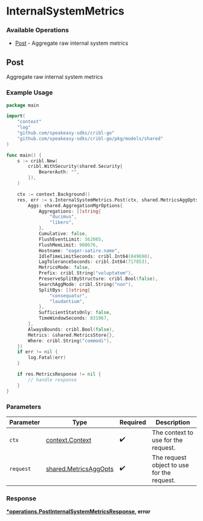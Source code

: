 # InternalSystemMetrics

### Available Operations

* [Post](#post) - Aggregate raw internal system metrics

## Post

Aggregate raw internal system metrics

### Example Usage

```go
package main

import(
	"context"
	"log"
	"github.com/speakeasy-sdks/cribl-go"
	"github.com/speakeasy-sdks/cribl-go/pkg/models/shared"
)

func main() {
    s := cribl.New(
        cribl.WithSecurity(shared.Security{
            BearerAuth: "",
        }),
    )

    ctx := context.Background()
    res, err := s.InternalSystemMetrics.Post(ctx, shared.MetricsAggOpts{
        Aggs: shared.AggregationMgrOptions{
            Aggregations: []string{
                "ducimus",
                "libero",
            },
            Cumulative: false,
            FlushEventLimit: 562065,
            FlushMemLimit: 900676,
            Hostname: "eager-satire.name",
            IdleTimeLimitSeconds: cribl.Int64(849690),
            LagToleranceSeconds: cribl.Int64(717853),
            MetricsMode: false,
            Prefix: cribl.String("voluptatem"),
            PreserveSplitByStructure: cribl.Bool(false),
            SearchAggMode: cribl.String("non"),
            SplitBys: []string{
                "consequatur",
                "laudantium",
            },
            SufficientStatsOnly: false,
            TimeWindowSeconds: 831067,
        },
        AlwaysBounds: cribl.Bool(false),
        Metrics: &shared.MetricsStore{},
        Where: cribl.String("commodi"),
    })
    if err != nil {
        log.Fatal(err)
    }

    if res.MetricsResponse != nil {
        // handle response
    }
}
```

### Parameters

| Parameter                                                      | Type                                                           | Required                                                       | Description                                                    |
| -------------------------------------------------------------- | -------------------------------------------------------------- | -------------------------------------------------------------- | -------------------------------------------------------------- |
| `ctx`                                                          | [context.Context](https://pkg.go.dev/context#Context)          | :heavy_check_mark:                                             | The context to use for the request.                            |
| `request`                                                      | [shared.MetricsAggOpts](../../models/shared/metricsaggopts.md) | :heavy_check_mark:                                             | The request object to use for the request.                     |


### Response

**[*operations.PostInternalSystemMetricsResponse](../../models/operations/postinternalsystemmetricsresponse.md), error**

